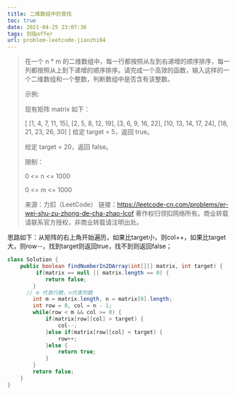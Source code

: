```yaml
---
title: 二维数组中的查找
toc: true
date: 2021-04-25 23:07:36
tags: 剑指offer
url: problem-leetcode-jianzhi04
---
```


> 在一个 n * m 的二维数组中，每一行都按照从左到右递增的顺序排序，每一列都按照从上到下递增的顺序排序。请完成一个高效的函数，输入这样的一个二维数组和一个整数，判断数组中是否含有该整数。
>
>  
>
> 示例:
>
> 现有矩阵 matrix 如下：
>
> [
>   [1,   4,  7, 11, 15],
>   [2,   5,  8, 12, 19],
>   [3,   6,  9, 16, 22],
>   [10, 13, 14, 17, 24],
>   [18, 21, 23, 26, 30]
> ]
> 给定 target = 5，返回 true。
>
> 给定 target = 20，返回 false。
>
>  
>
> 限制：
>
> 0 <= n <= 1000
>
> 0 <= m <= 1000
>
> 来源：力扣（LeetCode）
> 链接：https://leetcode-cn.com/problems/er-wei-shu-zu-zhong-de-cha-zhao-lcof
> 著作权归领扣网络所有。商业转载请联系官方授权，非商业转载请注明出处。

<!--more-->	

思路如下：从矩阵的右上角开始遍历，如果比target小，则col++，如果比target大，则row--，找到target则返回true，找不到则返回false；

```java
class Solution {
    public boolean findNumberIn2DArray(int[][] matrix, int target) {
         if(matrix == null || matrix.length == 0) {
            return false;
        }
      // m 代表行数，n代表列数
        int m = matrix.length, n = matrix[0].length;
        int row = 0, col = n - 1;
        while(row < m && col >= 0) {
            if(matrix[row][col] > target) {
                col--;
            }else if(matrix[row][col] < target) {
                row++;
            }else {
                return true;
            }
        }
        return false;
    }
}
```



